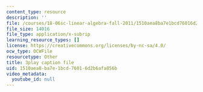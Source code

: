 ```yaml
---
content_type: resource
description: ''
file: /courses/18-06sc-linear-algebra-fall-2011/1510aea8ba7e1bcd76016d2b6afa856b_B17h10EF59g.srt
file_size: 14016
file_type: application/x-subrip
learning_resource_types: []
license: https://creativecommons.org/licenses/by-nc-sa/4.0/
ocw_type: OCWFile
resourcetype: Other
title: 3play caption file
uid: 1510aea8-ba7e-1bcd-7601-6d2b6afa856b
video_metadata:
  youtube_id: null
---
```

